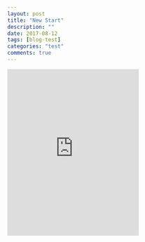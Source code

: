 ```yaml
---
layout: post
title: "New Start"
description: ""
date: 2017-08-12
tags: [blog-test]
categories: "test"
comments: true
---
```

<iframe src="https://open.spotify.com/embed/track/5817wyqyc3cM1W9rDQjFQV" width="300" height="380" frameborder="0" allowtransparency="true"></iframe>
